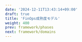 ```yaml
---
date: '2024-12-11T13:43:14+09:00'
draft: true
title: 'FinOps成熟度モデル'
weight: 400
prev: framework/phases
next: framework/domains
---
```

